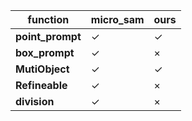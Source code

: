 | function | micro_sam | ours |
| --- | --- | --- |
| **point_prompt** | ✓ | ✓ |
| **box_prompt** | ✓ | × |
| **MutiObject** | ✓ | ✓ |
| **Refineable** | ✓ | × |
| **division** | ✓ | × |
